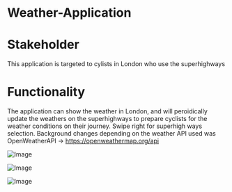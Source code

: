 # Weather-Application
# Stakeholder
This application is targeted to cylists in London who use the superhighways

# Functionality
The application can show the weather in London, and will peroidically update the weathers on the superhighways to prepare cyclists for the weather conditions on their journey.
Swipe right for superhigh ways selection.
Background changes depending on the weather
API used was OpenWeatherAPI -> https://openweathermap.org/api 


![Image](https://i.imgur.com/cuJgaTx.png)

![Image](https://i.imgur.com/Chch62J.png)

![Image](https://i.imgur.com/Z8M83SL.png)

